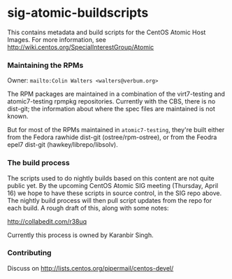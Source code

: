 # sig-atomic-buildscripts

This contains metadata and build scripts for the CentOS Atomic Host
Images.  For more information, see
http://wiki.centos.org/SpecialInterestGroup/Atomic

### Maintaining the RPMs

Owner: `mailto:Colin Walters <walters@verbum.org>`

The RPM packages are maintained in a combination of the virt7-testing
and atomic7-testing rpmpkg repositories.  Currently with the CBS,
there is no dist-git; the information about where the spec files are
maintained is not known.

But for most of the RPMs maintained in `atomic7-testing`, they're
built either from the Fedora rawhide dist-git (ostree/rpm-ostree), or
from the Feodra epel7 dist-git (hawkey/librepo/libsolv).

### The build process

The scripts used to do nightly builds based on this content are not
quite public yet. By the upcoming CentOS Atomic SIG meeting (Thursday,
April 16) we hope to have these scripts in source control, in the SIG
repo above. The nightly build process will then pull script updates
from the repo for each build. A rough draft of this, along with some
notes:

http://collabedit.com/r38uq

Currently this process is owned by Karanbir Singh.

### Contributing

Discuss on http://lists.centos.org/pipermail/centos-devel/



